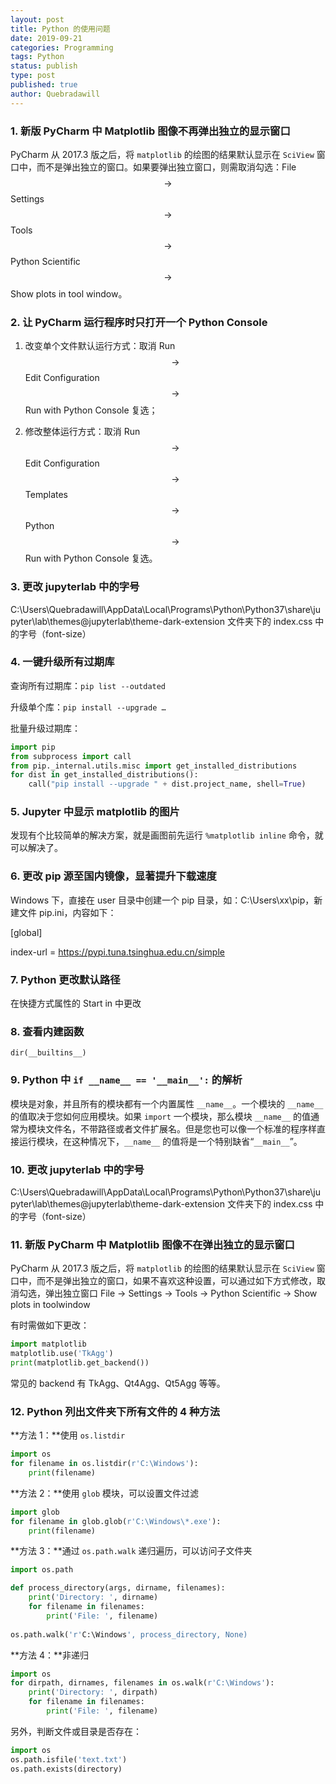 ```yaml
---
layout: post
title: Python 的使用问题
date: 2019-09-21
categories: Programming
tags: Python
status: publish
type: post
published: true
author: Quebradawill
---
```


### 1. 新版 PyCharm 中 Matplotlib 图像不再弹出独立的显示窗口

PyCharm 从 2017.3 版之后，将 `matplotlib` 的绘图的结果默认显示在 `SciView` 窗口中，而不是弹出独立的窗口。如果要弹出独立窗口，则需取消勾选：File $$\to$$ Settings $$\to$$ Tools $$\to$$ Python Scientific $$\to$$ Show plots in tool window。

### 2. 让 PyCharm 运行程序时只打开一个 Python Console

1) 改变单个文件默认运行方式：取消 Run $$\to$$ Edit Configuration $$\to$$ Run with Python Console 复选；

2) 修改整体运行方式：取消 Run $$\to$$ Edit Configuration $$\to$$ Templates $$\to$$ Python $$\to$$ Run with Python Console 复选。

### 3. 更改 jupyterlab 中的字号

C:\Users\Quebradawill\AppData\Local\Programs\Python\Python37\share\jupyter\lab\themes\@jupyterlab\theme-dark-extension 文件夹下的 index.css 中的字号（font-size）

### 4. 一键升级所有过期库

查询所有过期库：`pip list --outdated`

升级单个库：`pip install --upgrade …`

批量升级过期库：

```Python
import pip
from subprocess import call
from pip._internal.utils.misc import get_installed_distributions
for dist in get_installed_distributions():
    call("pip install --upgrade " + dist.project_name, shell=True)
```

### 5. Jupyter 中显示 matplotlib 的图片

发现有个比较简单的解决方案，就是画图前先运行 `%matplotlib inline` 命令，就可以解决了。

### 6. 更改 pip 源至国内镜像，显著提升下载速度

Windows 下，直接在 user 目录中创建一个 pip 目录，如：C:\Users\xx\pip，新建文件 pip.ini，内容如下：

[global]

index-url = https://pypi.tuna.tsinghua.edu.cn/simple

### 7. Python 更改默认路径

在快捷方式属性的 Start in 中更改

### 8. 查看内建函数

`dir(__builtins__)`

### 9. Python 中 `if __name__ == '__main__':` 的解析

模块是对象，并且所有的模块都有一个内置属性 `__name__`。一个模块的 `__name__` 的值取决于您如何应用模块。如果 `import` 一个模块，那么模块 `__name__` 的值通常为模块文件名，不带路径或者文件扩展名。但是您也可以像一个标准的程序样直接运行模块，在这种情况下，`__name__` 的值将是一个特别缺省“`__main__`”。

### 10. 更改 jupyterlab 中的字号

C:\Users\Quebradawill\AppData\Local\Programs\Python\Python37\share\jupyter\lab\themes\@jupyterlab\theme-dark-extension 文件夹下的 index.css 中的字号（font-size）

### 11. 新版 PyCharm 中 Matplotlib 图像不在弹出独立的显示窗口

PyCharm 从 2017.3 版之后，将 `matplotlib` 的绘图的结果默认显示在 `SciView` 窗口中，而不是弹出独立的窗口，如果不喜欢这种设置，可以通过如下方式修改，取消勾选，弹出独立窗口 File $\to$ Settings $\to$ Tools $\to$ Python Scientific $\to$ Show plots in toolwindow

有时需做如下更改：

```python
import matplotlib
matplotlib.use('TkAgg')
print(matplotlib.get_backend())
```

常见的 backend 有 TkAgg、Qt4Agg、Qt5Agg 等等。

### 12. Python 列出文件夹下所有文件的 4 种方法

**方法 1：**使用 `os.listdir`

````python
import os
for filename in os.listdir(r'C:\Windows'):
    print(filename)
````

**方法 2：**使用 `glob` 模块，可以设置文件过滤

```python
import glob
for filename in glob.glob(r'C:\Windows\*.exe'):
    print(filename)
```

**方法 3：**通过 `os.path.walk` 递归遍历，可以访问子文件夹

```python
import os.path

def process_directory(args, dirname, filenames):
    print('Directory: ', dirname)
    for filename in filenames:
        print('File: ', filename)
        
os.path.walk('r'C:\Windows', process_directory, None)
```

**方法 4：**非递归

```python
import os
for dirpath, dirnames, filenames in os.walk(r'C:\Windows'):
    print('Directory: ', dirpath)
    for filename in filenames:
        print('File: ', filename)
```

另外，判断文件或目录是否存在：

```python
import os
os.path.isfile('text.txt')
os.path.exists(directory)
```

